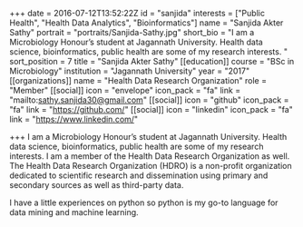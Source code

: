 +++
date = 2016-07-12T13:52:22Z
id = "sanjida"
interests = ["Public Health", "Health Data Analytics", "Bioinformatics"]
name = "Sanjida Akter Sathy"
portrait = "portraits/Sanjida-Sathy.jpg"
short_bio = "I am a Microbiology Honour’s student at Jagannath University. Health data science, bioinformatics, public health are some of my research interests. "
sort_position = 7
title = "Sanjida Akter Sathy"
[[education]]
course = "BSc in Microbiology"
institution = "Jagannath University"
year = "2017"
[[organizations]]
name = "Health Data Research Organization"
role = "Member"
[[social]]
icon = "envelope"
icon_pack = "fa"
link = "mailto:sathy.sanjida30@gmail.com"
[[social]]
icon = "github"
icon_pack = "fa"
link = "https://github.com/"
[[social]]
icon = "linkedin"
icon_pack = "fa"
link = "https://www.linkedin.com/"

+++
I am a Microbiology Honour’s student at Jagannath University. Health data science, bioinformatics, public health are some of my research interests. I am a member of the Health Data Research Organization as well. The Health Data Research Organization (HDRO) is a non-profit organization dedicated to scientific research and dissemination using primary and secondary sources as well as third-party data.

I have a little experiences on python so python is my go-to language for data mining and machine learning.